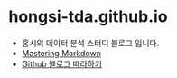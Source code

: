 # hongsi-tda.github.io

* 홍시의 데이터 분석 스터디 블로그 입니다. 
* [Mastering Markdown](https://guides.github.com/features/mastering-markdown/)
* [Github 블로그 따라하기](https://devinlife.com/howto/)
